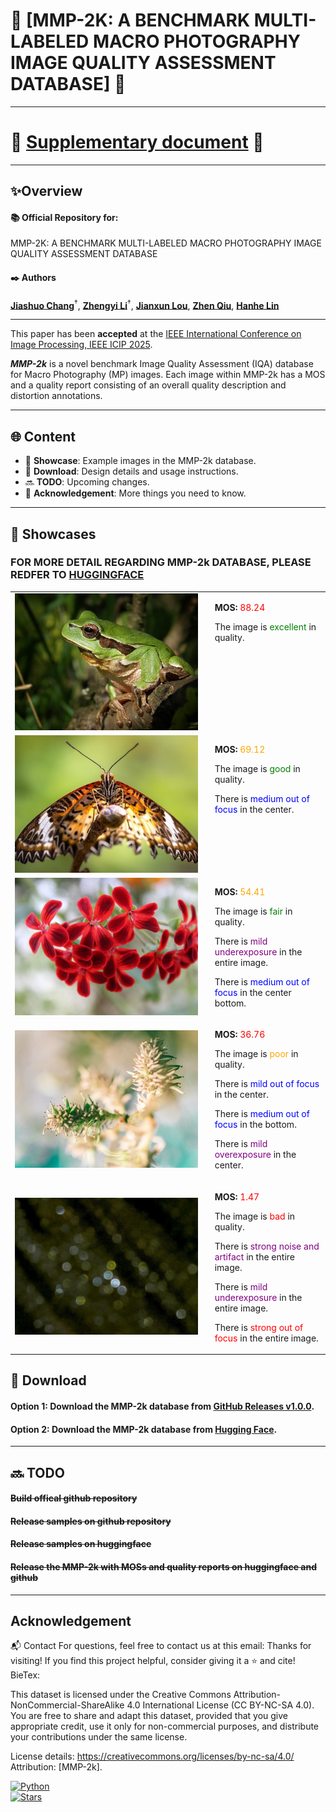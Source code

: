 # 🌟 [MMP-2K: A BENCHMARK MULTI-LABELED MACRO PHOTOGRAPHY IMAGE QUALITY ASSESSMENT DATABASE] 🌟

---

# 💌 [**Supplementary document**](https://github.com/MMP-2k/MMP-2k/blob/main/supplementary.md) 💌

---

## ✨**Overview**
#### 📚 Official Repository for:
 MMP-2K: A BENCHMARK MULTI-LABELED MACRO PHOTOGRAPHY IMAGE QUALITY ASSESSMENT DATABASE  

#### ✒️ **Authors**

[**Jiashuo Chang**](https://github.com/SJHPCJS)<sup>†</sup>, [**Zhengyi Li**](https://github.com/Zhengyi1212)<sup>†</sup>, [**Jianxun Lou**](https://scholar.google.com/citations?user=pPmIqeoAAAAJ&hl), [**Zhen Qiu**](https://scholar.google.com/citations?hl=en&user=uDy8DnMAAAAJ), [**Hanhe Lin**](https://scholar.google.com/citations?user=PtY7WbYAAAAJ&hl=en)

---


This paper has been **accepted** at the [IEEE International Conference on Image Processing, IEEE ICIP 2025](https://2025.ieeeicip.org/).

***MMP-2k*** is a novel benchmark Image Quality Assessment (IQA) database for Macro Photography (MP) images. Each image within MMP-2k has a MOS and a quality report consisting of an overall quality description and distortion annotations.

---

## 🌐 **Content**
- 📖 **Showcase**: Example images in the MMP-2k database.
- 🚀 **Download**: Design details and usage instructions.
- 🔜 **TODO**: Upcoming changes.
- 👀 **Acknowledgement**: More things you need to know.

---

## 📖 **Showcases**
### FOR MORE DETAIL REGARDING MMP-2k DATABASE, PLEASE REDFER TO [HUGGINGFACE](https://huggingface.co/datasets/MMP-2k/MMP-2k)
<table>
  <tr>
    <td>
      <img src="./SampleImage/1111.jpg" alt="Image 1" width="100%" />
    </td>
    <td style="padding-left: 20px; vertical-align: top;">
      <p><b>MOS:</b> <span style="color: red;">88.24</span></p>
      <p>The image is <span style="color: green;">excellent</span> in quality.</p>
    </td>
  </tr>
  <tr>
    <td>
      <img src="./SampleImage/109.jpg" alt="Image 2" width="100%" />
    </td>
    <td style="padding-left: 20px; vertical-align: top;">
      <p><b>MOS:</b> <span style="color: orange;">69.12</span></p>
      <p>The image is <span style="color: green;">good</span> in quality.</p>
      <p>There is <span style="color: blue;">medium out of focus</span> in the center.</p>
    </td>
  </tr>
  <tr>
    <td>
      <img src="./SampleImage/3.jpg" alt="Image 3" width="100%" />
    </td>
    <td style="padding-left: 20px; vertical-align: top;">
      <p><b>MOS:</b> <span style="color: orange;">54.41</span></p>
      <p>The image is <span style="color: green;">fair</span> in quality.</p>
      <p>There is <span style="color: purple;">mild underexposure</span> in the entire image.</p>
      <p>There is <span style="color: blue;">medium out of focus</span> in the center bottom.</p>
    </td>
  </tr>
  <tr>
    <td>
      <img src="./SampleImage/1155.jpg" alt="Image 4" width="100%" />
    </td>
    <td style="padding-left: 20px; vertical-align: top;">
      <p><b>MOS:</b> <span style="color: red;">36.76</span></p>
      <p>The image is <span style="color: orange;">poor</span> in quality.</p>
      <p>There is <span style="color: blue;">mild out of focus</span> in the center.</p>
       <p>There is <span style="color: blue;">medium out of focus</span> in the bottom.</p>
      <p>There is <span style="color: purple;">mild overexposure</span> in the center.</p>
    </td>
  </tr>
  <tr>
    <td>
      <img src="./SampleImage/906.jpg" alt="Image 5" width="100%" />
    </td>
    <td style="padding-left: 20px; vertical-align: top;">
      <p><b>MOS:</b> <span style="color: red;">1.47</span></p>
      <p>The image is <span style="color: red;">bad</span> in quality.</p>
      <p>There is <span style="color: purple;">strong noise and artifact</span> in the entire image.</p>
      <p>There is <span style="color: purple;">mild underexposure</span> in the entire image.</p>
      <p>There is <span style="color: red;">strong out of focus</span> in the entire image.</p>
    </td>
  </tr>
</table>


## 🚀 **Download**

#### Option 1: Download the MMP-2k database from [GitHub Releases v1.0.0](https://github.com/Future-IQA/MMP-2k/releases/tag/v1.0.0).

#### Option 2: Download the MMP-2k database from [Hugging Face](https://huggingface.co/datasets/MMP-2k/MMP-2k).

---

## 🔜 **TODO**
#### ~~Build offical github repository~~
#### ~~Release samples on github repository~~
#### ~~Release samples on huggingface~~
#### ~~Release the MMP-2k with MOSs and quality reports on huggingface and github~~

---
## **Acknowledgement**
📬 Contact
For questions, feel free to contact us at this email:
Thanks for visiting! If you find this project helpful, consider giving it a ⭐ and cite!
BieTex:

This dataset is licensed under the Creative Commons Attribution-NonCommercial-ShareAlike 4.0 International License (CC BY-NC-SA 4.0).
You are free to share and adapt this dataset, provided that you give appropriate credit, use it only for non-commercial purposes, and distribute your contributions under the same license.

License details: https://creativecommons.org/licenses/by-nc-sa/4.0/
Attribution: [MMP-2k].

[![Python](https://img.shields.io/badge/Python-3.x-blue.svg)](https://www.python.org/)  
[![Stars](https://img.shields.io/github/stars/Future-IQA/MMP-2k.svg?style=social)](https://github.com/Future-IQA/MMP-2k)


